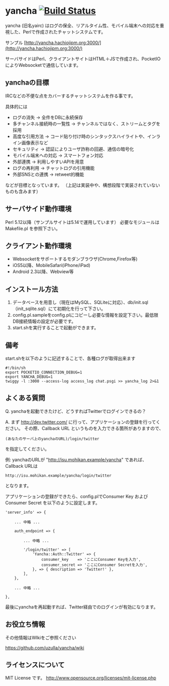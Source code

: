 # yancha [![Build Status](https://travis-ci.org/uzulla/yancha.png?branch=master)](https://travis-ci.org/uzulla/yancha)
yancha (旧名yairc) はログの保全、リアルタイム性、モバイル端末への対応を重視した、Perlで作成されたチャットシステムです。

サンプル
[http://yancha.hachiojipm.org:3000/](http://yancha.hachiojipm.org:3000/)

サーバサイドはPerl、クライアントサイトはHTML＋JSで作成され、PocketIOによりWebsocketで通信しています。



## yanchaの目標 ##
IRCなどの不便な点をカバーするチャットシステムを作る事です。

具体的には
* ログの消失 → 全件をDBに永続保存
* 多チャンネル接続時の一覧性 → チャンネルではなく、ストリームとタグを採用
* 高度な引用方法 → コード貼り付け時のシンタックスハイライトや、インライン画像表示など
* セキュリティ → 認証によりユーザ詐称の回避、通信の暗号化
* モバイル端末への対応 → スマートフォン対応
* 外部連携 → 利用しやすいAPIを用意
* ログの再利用 → チャットログの引用機能
* 外部SNSとの連携 → retweet的機能

などが目標となっています。
（上記は実装中や、構想段階で実装されていないものも含みます）



## サーバサイド動作環境 ##
Perl 5.12以降（サンプルサイトは5.14で運用しています）
必要なモジュールは Makefile.pl を参照下さい。



## クライアント動作環境 ##
* Websocketをサポートするモダンブラウザ(Chrome,Firefox等)
* iOS5以降、MobileSafari(iPhone/iPad)
* Android 2.3以降、Webview等



## インストール方法 ##
1. データベースを用意し（現在はMySQL、SQLiteに対応）、db/init.sql（init_sqlite.sql）にて初期化を行って下さい。
2. config.pl.sampleをconfig.plにコピーし必要な情報を設定下さい。最低限DB接続情報の設定が必要です。
3. start.shを実行することで起動ができます。



## 備考 ##
start.shを以下のように記述することで、各種ログが取得出来ます
```
#!/bin/sh
export POCKETIO_CONNECTION_DEBUG=1
export YANCHA_DEBUG=1
twiggy -l :3000 --access-log access_log chat.psgi >> yancha_log 2>&1
```

## よくある質問 ##

Q.
yanchaを起動できたけど、どうすればTwitterでログインできるの？

A.
まず http://dev.twitter.com/ に行って、アプリケーションの登録を行ってください。
その際、Callback URL というものを入力できる箇所がありますので、

    (あなたのサーバ上のyanchaのURL)/login/twitter 

を指定してください。

例:
yanchaのURLが "http://isu.mohikan.example/yancha" であれば、Callback URLは

    http://isu.mohikan.example/yancha/login/twitter

となります。

アプリケーションの登録ができたら、config.plでConsumer Key および Consumer Secret を以下のように設定します。

    'server_info' => {
        
        ... 中略 ...
        
        auth_endpoint => { 
            
            ... 中略 ...
            
            '/login/twitter' => [
                'Yancha::Auth::Twitter' => {
                    consumer_key    => 'ここにConsumer Keyを入力',
                    consumer_secret => 'ここにConsumer Secretを入力',
                }, => { description => 'Twitter!' },
            ],
        },
        
        ... 中略 ...
        
    },

最後にyanchaを再起動すれば、Twitter経由でのログインが有効になります。


## お役立ち情報 ##

その他情報はWIkiをご参照ください

https://github.com/uzulla/yancha/wiki

## ライセンスについて ##
MIT License です。
http://www.opensource.org/licenses/mit-license.php



